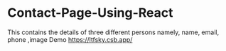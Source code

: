 # Contact-Page-Using-React
This contains the details of three different persons namely, name, email, phone ,image
Demo https://ltfsky.csb.app/
